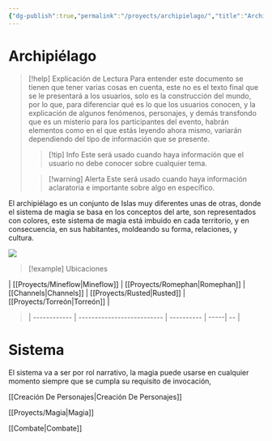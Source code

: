 ```yaml
---
{"dg-publish":true,"permalink":"/proyects/archipielago/","title":"Archipiélago"}
---
```



# Archipiélago

> [!help] Explicación de Lectura
> Para entender este documento se tienen que tener varias cosas en cuenta, este no es el texto final que se le presentará a los usuarios, solo es la construcción del mundo, por lo que, para diferenciar qué es lo que los usuarios conocen, y la explicación de algunos fenómenos, personajes, y demás transfondo que es un misterio para los participantes del evento, habrán elementos como en el que estás leyendo ahora mismo, variarán dependiendo del tipo de información que se presente.
> 
 >>[!tip] Info
 >> Este será usado cuando haya información que el usuario no debe conocer sobre cualquier tema.
 >
 > >[!warning] Alerta
 >> Este será usado cuando haya información aclaratoria e importante sobre algo en específico.

El archipiélago es un conjunto de Islas muy diferentes unas de otras, donde el sistema de magia se basa en los conceptos del arte, son representados con colores, este sistema de magia está imbuido en cada territorio, y en consecuencia, en sus habitantes, moldeando su forma, relaciones, y cultura.

![](https://i.imgur.com/je1p7ym.png)

> [!example] Ubicaciones
>
| [[Proyects/Mineflow\|Mineflow]] | [[Proyects/Romephan\|Romephan]] | [[Channels\|Channels]] | [[Proyects/Rusted\|Rusted]] | [[Proyects/Torreón\|Torreón]] |
>  | ------------ | -------------------------- | ---------- | -----| -- |

# Sistema

El sistema va a ser por rol narrativo, la magia puede usarse en cualquier momento siempre que se cumpla su requisito de invocación,

[[Creación De Personajes\|Creación De Personajes]]

[[Proyects/Magia\|Magia]]

[[Combate\|Combate]]
